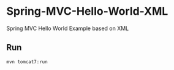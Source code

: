 # Spring-MVC-Hello-World-XML

Spring MVC Hello World Example based on XML

## Run

```
mvn tomcat7:run
```
